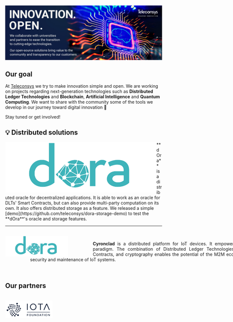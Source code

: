 ![banner](../images/banner.jpg) 
<br>

## Our goal

At [Teleconsys](https://www.teleconsys.it/) we try to make innovation simple and open. We are working on projects regarding next-generation technologies such as **Distributed Ledger Technologies** and **Blockchain**, **Artificial Intelligence** and **Quantum Computing**. We want to share with the community some of the tools we develop in our journey toward digital innovation :rocket:

Stay tuned or get involved!
<br>

:bulb: Distributed solutions 
---

<img align="left" src="https://raw.githubusercontent.com/teleconsys/.github/main/images/dora_logo_s.png?token=GHSAT0AAAAAAB2QEUU3B4CQU2DA5X2QQAP4ZARWJPQ"> 
**dOra** is a distributed oracle for decentralized applications. It is able to work as an oracle for DLTs' Smart Contracts, but can also provide multi-party computation on its own. It also offers distributed storage as a feature. We released a simple [demo](https://github.com/teleconsys/dora-storage-demo)</a> to test the **dOra**'s oracle and storage features.  
<br>

___

<br>
<img src="https://raw.githubusercontent.com/teleconsys/.github/main/images/dora_logo_s.png" width=40% height=40% style="float:left">
<br>

<div style="text-align: justify; position:relative; left:80px; width: 890px;"> <b>Cyronclad</b> is a distributed platform for IoT devices. It empowers IoT systems through the Web3 paradigm. The combination of Distributed Ledger Technologies, Decentralized Identifiers, Smart Contracts, and cryptography enables the potential of the M2M economy, offering benefits in terms of security and maintenance of IoT systems.</div>
<br>

<br>

## Our partners

<br>
<a href="https://www.iota.org/" id="iota_f"><img src="https://raw.githubusercontent.com/teleconsys/.github/main/images/iota_found.png" width=30% height=30% style="float:left"></a>